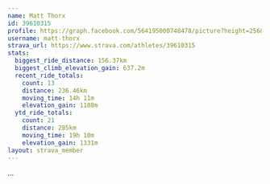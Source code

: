 ```yaml
---
name: Matt Thorx
id: 39610315
profile: https://graph.facebook.com/564195000748478/picture?height=256&width=256
username: matt-thorx
strava_url: https://www.strava.com/athletes/39610315
stats:
  biggest_ride_distance: 156.37km
  biggest_climb_elevation_gain: 637.2m
  recent_ride_totals:
    count: 13
    distance: 236.46km
    moving_time: 14h 11m
    elevation_gain: 1108m
  ytd_ride_totals:
    count: 21
    distance: 285km
    moving_time: 19h 10m
    elevation_gain: 1331m
layout: strava_member
--- 
```

...
